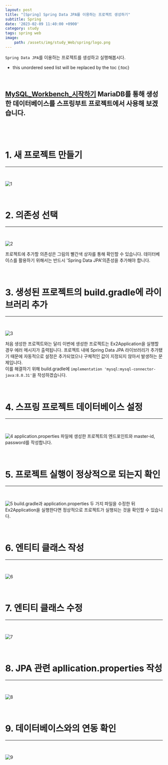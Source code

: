 ```yaml
---
layout: post
title: "[Spring] Spring Data JPA를 이용하는 프로젝트 생성하기"
subtitle: Spring
date: '2023-02-09 11:40:00 +0900'
category: study
tags: spring web
image:
    path: /assets/img/study_Web/spring/logo.png
---
```


`Spring Data JPA`를 이용하는 프로젝트를 생성하고 실행해봅시다.

<!--more-->

* this unordered seed list will be replaced by the toc
{:toc}
<br>

[MySQL_Workbench_시작하기](https://heesung98.github.io/study/MariaDB-_MySQL_Workbench_%EC%8B%9C%EC%9E%91%ED%95%98%EA%B8%B0.html) MariaDB를 통해 생성한 데이터베이스를 스프링부트 프로젝트에서 사용해 보겠습니다.<br><br>
---
<br>


# 1. 새 프로젝트 만들기
---
<br>

![1](/assets/img/study_Web/spring/2023-02-08-[Spring]_Spring_Data_JPA를_이용하는_프로젝트_생성하기/1.PNG)

<br>

# 2. 의존성 선택
---
<br>

![2](/assets/img/study_Web/spring/2023-02-08-[Spring]_Spring_Data_JPA를_이용하는_프로젝트_생성하기/2.PNG)

프로젝트에 추가할 의존성은 그림의 빨간색 상자를 통해 확인할 수 있습니다. 데이터베이스를 활용하기 위해서는 반드시 'Spring Data JPA'의존성을 추가해야 합니다.

<br>

# 3. 생성된 프로젝트의 build.gradle에 라이브러리 추가
---
<br>

![3](/assets/img/study_Web/spring/2023-02-08-[Spring]_Spring_Data_JPA를_이용하는_프로젝트_생성하기/3.PNG)

처음 생성한 프로젝트와는 달리 이번에 생성한 프로젝트는 Ex2Application을 실행할 경우 에러 메시지가 출력됩니다. 프로젝트 내에 Spring Data JPA 라이브러리가 추가됐기 때문에 자동적으로 설정은 추가되었으나 구체적인 값이 지정되지 않아서 발생하는 문제입니다.<br>
이를 해결하기 위해 build.gradle에 `implementation 'mysql:mysql-connector-java:8.0.31'`을 작성하겠습니다.

<br>

# 4. 스프링 프로젝트 데이터베이스 설정
---
<br>

![4](/assets/img/study_Web/spring/2023-02-08-[Spring]_Spring_Data_JPA를_이용하는_프로젝트_생성하기/4.PNG)
application.properties 파일에 생성한 프로젝트의 엔드포인트와 master-id, password를 작성합니다.


<br>

# 5. 프로젝트 실행이 정상적으로 되는지 확인
---
<br>

![5](/assets/img/study_Web/spring/2023-02-08-[Spring]_Spring_Data_JPA를_이용하는_프로젝트_생성하기/5.PNG)
build.gradle과 application.properties 두 가지 파일을 수정한 뒤 Ex2Application을 실행한다면 정상적으로 프로젝트가 실행되는 것을 확인할 수 있습니다.

<br>

# 6. 엔티티 클래스 작성
---
<br>

![6](/assets/img/study_Web/spring/2023-02-08-[Spring]_Spring_Data_JPA를_이용하는_프로젝트_생성하기/6.PNG)

<br>

# 7. 엔티티 클래스 수정
---
<br>

![7](/assets/img/study_Web/spring/2023-02-08-[Spring]_Spring_Data_JPA를_이용하는_프로젝트_생성하기/7.PNG)

<br>

# 8. JPA 관련 apllication.properties 작성
---
<br>

![8](/assets/img/study_Web/spring/2023-02-08-[Spring]_Spring_Data_JPA를_이용하는_프로젝트_생성하기/8.PNG)

<br>

# 9. 데이터베이스와의 연동 확인
---
<br>

![9](/assets/img/study_Web/spring/2023-02-08-[Spring]_Spring_Data_JPA를_이용하는_프로젝트_생성하기/9.PNG)

<br>

